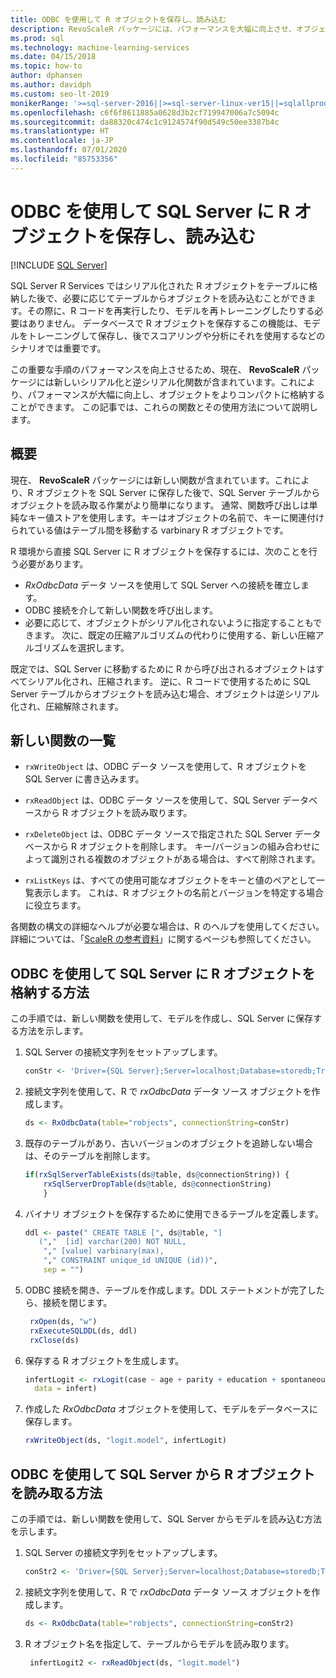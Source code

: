 ```yaml
---
title: ODBC を使用して R オブジェクトを保存し、読み込む
description: RevoScaleR パッケージには、パフォーマンスを大幅に向上させ、オブジェクトをよりコンパクトに格納する、シリアル化および逆シリアル化の関数が含まれています。
ms.prod: sql
ms.technology: machine-learning-services
ms.date: 04/15/2018
ms.topic: how-to
author: dphansen
ms.author: davidph
ms.custom: seo-lt-2019
monikerRange: '>=sql-server-2016||>=sql-server-linux-ver15||=sqlallproducts-allversions'
ms.openlocfilehash: c6f6f8611885a0628d3b2cf719947006a7c5094c
ms.sourcegitcommit: da88320c474c1c9124574f90d549c50ee3387b4c
ms.translationtype: HT
ms.contentlocale: ja-JP
ms.lasthandoff: 07/01/2020
ms.locfileid: "85753356"
---
```

# <a name="save-and-load-r-objects-from-sql-server-using-odbc"></a>ODBC を使用して SQL Server に R オブジェクトを保存し、読み込む
 [!INCLUDE [SQL Server](../../includes/applies-to-version/sqlserver.md)]

SQL Server R Services ではシリアル化された R オブジェクトをテーブルに格納した後で、必要に応じてテーブルからオブジェクトを読み込むことができます。その際に、R コードを再実行したり、モデルを再トレーニングしたりする必要はありません。 データベースで R オブジェクトを保存するこの機能は、モデルをトレーニングして保存し、後でスコアリングや分析にそれを使用するなどのシナリオでは重要です。

この重要な手順のパフォーマンスを向上させるため、現在、 **RevoScaleR** パッケージには新しいシリアル化と逆シリアル化関数が含まれています。これにより、パフォーマンスが大幅に向上し、オブジェクトをよりコンパクトに格納することができます。 この記事では、これらの関数とその使用方法について説明します。

## <a name="overview"></a>概要

現在、 **RevoScaleR** パッケージには新しい関数が含まれています。これにより、R オブジェクトを SQL Server に保存した後で、SQL Server テーブルからオブジェクトを読み取る作業がより簡単になります。 通常、関数呼び出しは単純なキー値ストアを使用します。キーはオブジェクトの名前で、キーに関連付けられている値はテーブル間を移動する varbinary R オブジェクトです。

R 環境から直接 SQL Server に R オブジェクトを保存するには、次のことを行う必要があります。

+ *RxOdbcData* データ ソースを使用して SQL Server への接続を確立します。
+ ODBC 接続を介して新しい関数を呼び出します。
+ 必要に応じて、オブジェクトがシリアル化されないように指定することもできます。 次に、既定の圧縮アルゴリズムの代わりに使用する、新しい圧縮アルゴリズムを選択します。

既定では、SQL Server に移動するために R から呼び出されるオブジェクトはすべてシリアル化され、圧縮されます。 逆に、R コードで使用するために SQL Server テーブルからオブジェクトを読み込む場合、オブジェクトは逆シリアル化され、圧縮解除されます。

## <a name="list-of-new-functions"></a>新しい関数の一覧

- `rxWriteObject` は、ODBC データ ソースを使用して、R オブジェクトを SQL Server に書き込みます。

- `rxReadObject` は、ODBC データ ソースを使用して、SQL Server データベースから R オブジェクトを読み取ります。

- `rxDeleteObject` は、ODBC データ ソースで指定された SQL Server データベースから R オブジェクトを削除します。 キー/バージョンの組み合わせによって識別される複数のオブジェクトがある場合は、すべて削除されます。

- `rxListKeys` は、すべての使用可能なオブジェクトをキーと値のペアとして一覧表示します。 これは、R オブジェクトの名前とバージョンを特定する場合に役立ちます。

各関数の構文の詳細なヘルプが必要な場合は、R のヘルプを使用してください。 詳細については、「[ScaleR の参考資料](https://docs.microsoft.com/r-server/r-reference/revoscaler/revoscaler)」に関するページも参照してください。

## <a name="how-to-store-r-objects-in-sql-server-using-odbc"></a>ODBC を使用して SQL Server に R オブジェクトを格納する方法

この手順では、新しい関数を使用して、モデルを作成し、SQL Server に保存する方法を示します。

1. SQL Server の接続文字列をセットアップします。
   ```R
   conStr <- 'Driver={SQL Server};Server=localhost;Database=storedb;Trusted_Connection=true'
   ```
2. 接続文字列を使用して、R で *rxOdbcData* データ ソース オブジェクトを作成します。
   ```R
   ds <- RxOdbcData(table="robjects", connectionString=conStr)
   ```

3. 既存のテーブルがあり、古いバージョンのオブジェクトを追跡しない場合は、そのテーブルを削除します。

   ```R
   if(rxSqlServerTableExists(ds@table, ds@connectionString)) {
       rxSqlServerDropTable(ds@table, ds@connectionString)
       }
   ```
   
4. バイナリ オブジェクトを保存するために使用できるテーブルを定義します。

   ```R
   ddl <- paste(" CREATE TABLE [", ds@table, "] 
      (","  [id] varchar(200) NOT NULL,
       "," [value] varbinary(max),
       "," CONSTRAINT unique_id UNIQUE (id))", 
       sep = "") 
   ```
5. ODBC 接続を開き、テーブルを作成します。DDL ステートメントが完了したら、接続を閉じます。

   ```R
    rxOpen(ds, "w") 
    rxExecuteSQLDDL(ds, ddl) 
    rxClose(ds)
    ```
6. 保存する R オブジェクトを生成します。

   ```R
   infertLogit <- rxLogit(case ~ age + parity + education + spontaneous + induced, 
     data = infert)
   ```
6. 作成した *RxOdbcData* オブジェクトを使用して、モデルをデータベースに保存します。

   ```R
   rxWriteObject(ds, "logit.model", infertLogit)
   ```

## <a name="how-to-read-r-objects-from-sql-server-using-odbc"></a>ODBC を使用して SQL Server から R オブジェクトを読み取る方法

この手順では、新しい関数を使用して、SQL Server からモデルを読み込む方法を示します。

1. SQL Server の接続文字列をセットアップします。

   ```R
   conStr2 <- 'Driver={SQL Server};Server=localhost;Database=storedb;Trusted_Connection=true'
   ```
2. 接続文字列を使用して、R で *rxOdbcData* データ ソース オブジェクトを作成します。

   ```R
   ds <- RxOdbcData(table="robjects", connectionString=conStr2)
   ```
3. R オブジェクト名を指定して、テーブルからモデルを読み取ります。

   ```R
    infertLogit2 <- rxReadObject(ds, "logit.model")
   ```
